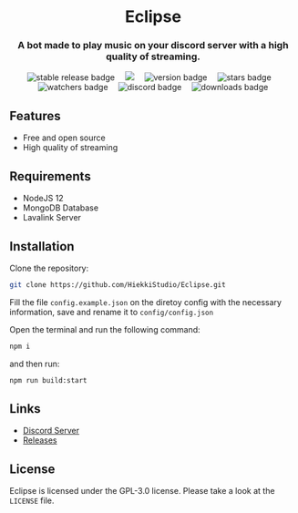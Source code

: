 <div align="center">
    <h1>Eclipse</h1>
    <h3>A bot made to play music on your discord server with a high quality of streaming.</h3>
    <img src="https://img.shields.io/github/v/release/HiekkiStudio/Eclipse?sort=semver&color=green&label=stable&style=for-the-badge" alt="stable release badge">&emsp;
    <img src="https://img.shields.io/github/v/release/HiekkiStudio/Eclipse?include_prereleases&sort=semver&label=latest&style=for-the-badge" lt="latest release badge)">&emsp;
        <img src="https://img.shields.io/github/package-json/v/HiekkiStudio/Eclipse?style=for-the-badge" alt="version badge">&emsp;
    <img src="https://img.shields.io/github/stars/HiekkiStudio/Eclipse?style=for-the-badge" alt="stars badge">&emsp;
    <img src="https://img.shields.io/github/watchers/HiekkiStudio/Eclipse?style=for-the-badge" alt="watchers badge">&emsp;
    <img src="https://img.shields.io/discord/817092328861728789?label=Discord&logo=Discord&logoColor=white&style=for-the-badge" alt="discord badge">&emsp;
    <img src="https://img.shields.io/github/downloads/HiekkiStudio/Eclipse/total?style=for-the-badge" alt="downloads badge">
    <br>
</div>

## Features
- Free and open source
- High quality of streaming

## Requirements
- NodeJS 12
- MongoDB Database
- Lavalink Server

## Installation
Clone the repository:

```bash
git clone https://github.com/HiekkiStudio/Eclipse.git
```

Fill the file `config.example.json` on the diretoy config with the necessary information, save and rename it to `config/config.json`

Open the terminal and run the following command:
 ```bash
npm i
```
and then run:
```bash
npm run build:start
```

## Links
- [Discord Server](https://discord.gg/zTpXyK7CDH)
- [Releases](https://github.com/HiekkiStudio/Eclipse/releases)

## License
Eclipse is licensed under the GPL-3.0 license. Please take a look at the `LICENSE` file.
